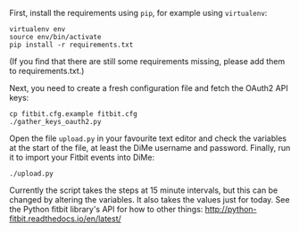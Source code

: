 First, install the requirements using `pip`, for example using `virtualenv`:

    virtualenv env
    source env/bin/activate
    pip install -r requirements.txt

(If you find that there are still some requirements missing, please add them to requirements.txt.)

Next, you need to create a fresh configuration file and fetch the OAuth2 API keys:

    cp fitbit.cfg.example fitbit.cfg
    ./gather_keys_oauth2.py

Open the file `upload.py` in your favourite text editor and check the variables at the start of the file, at least the DiMe username and password.  Finally, run it to import your Fitbit events into DiMe:

    ./upload.py

Currently the script takes the steps at 15 minute intervals, but this can be changed by altering the variables.  It also takes the values just for today.  See the Python fitbit library's API for how to other things: <http://python-fitbit.readthedocs.io/en/latest/>
